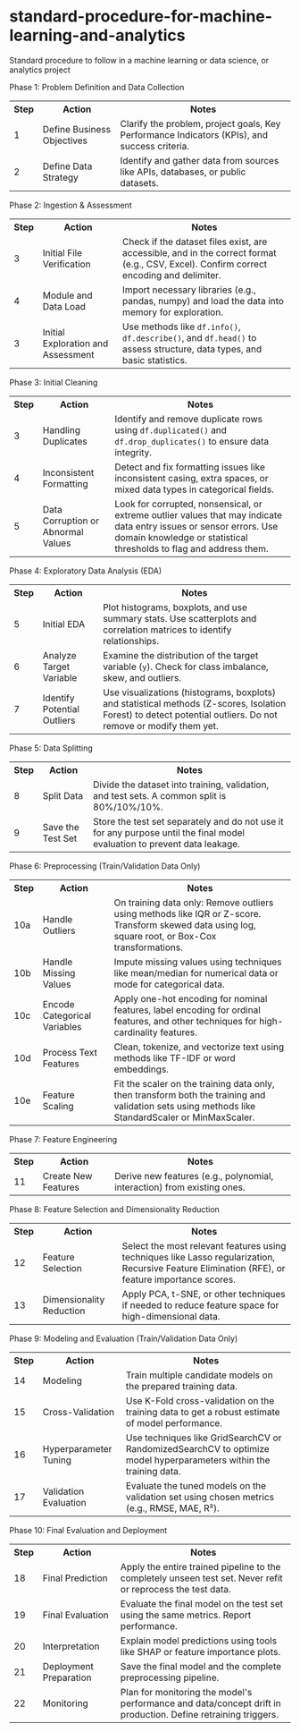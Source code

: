 # standard-procedure-for-machine-learning-and-analytics
Standard procedure to follow in a machine learning or data science, or analytics project
<!--
<style>
  table.clean {
    border-collapse: collapse;
    width: 100%;
    font-family: sans-serif;
    margin-bottom: 2em;
  }
  table.clean th {
    text-align: left;
    padding: 8px;
    border-bottom: 2px solid black;
  }
  table.clean td {
    text-align: left;
    padding: 8px;
    border-bottom: 1px solid lightgray;
  }
  table.clean tr:last-child td {
    border-bottom: none;
  }
  .phase-title {
    font-weight: bold;
    font-size: 1.1em;
    margin: 1.5em 0 0.5em;
  }
</style>
-->
<div class="phase-title">Phase 1: Problem Definition and Data Collection</div>
<table class="clean">
  <tr><th>Step</th><th>Action</th><th>Notes</th></tr>
  <tr><td>1</td><td>Define Business Objectives</td><td>Clarify the problem, project goals, Key Performance Indicators (KPIs), and success criteria.</td></tr>
  <tr><td>2</td><td>Define Data Strategy</td><td>Identify and gather data from sources like APIs, databases, or public datasets.</td></tr>
</table>

<div class="phase-title">Phase 2: Ingestion & Assessment </div>
<table class="clean">
  <tr><th>Step</th><th>Action</th><th>Notes</th></tr>
  <tr><td>3</td><td>Initial File Verification</td>
      <td>Check if the dataset files exist, are accessible, and in the correct format (e.g., CSV, Excel). Confirm correct encoding and delimiter.</td></tr>
  <tr><td>4</td><td>Module and Data Load</td>
      <td>Import necessary libraries (e.g., pandas, numpy) and load the data into memory for exploration.</td></tr>
  <tr><td>3</td><td>Initial Exploration and Assessment</td>
      <td>Use methods like <code>df.info()</code>, <code>df.describe()</code>, and <code>df.head()</code> to assess structure, data types, and basic statistics.</td></tr>
</table>

<div class="phase-title">Phase 3: Initial Cleaning </div>
<table class="clean">
  <tr><th>Step</th><th>Action</th><th>Notes</th></tr>
  <tr><td>3</td><td>Handling Duplicates</td>
      <td>Identify and remove duplicate rows using <code>df.duplicated()</code> and <code>df.drop_duplicates()</code> to ensure data integrity.</td></tr>
  <tr><td>4</td><td>Inconsistent Formatting</td>
      <td>Detect and fix formatting issues like inconsistent casing, extra spaces, or mixed data types in categorical fields.</td></tr>
  <tr><td>5</td><td>Data Corruption or Abnormal Values</td>
      <td>Look for corrupted, nonsensical, or extreme outlier values that may indicate data entry issues or sensor errors. Use domain knowledge or statistical thresholds to flag and address them.</td></tr>
</table>
     
<div class="phase-title">Phase 4: Exploratory Data Analysis (EDA) </div>
<table class="clean">
  <tr><th>Step</th><th>Action</th><th>Notes</th></tr>
  <tr><td>5</td><td>Initial EDA</td><td>Plot histograms, boxplots, and use summary stats. Use scatterplots and correlation matrices to identify relationships.</td></tr>
  <tr><td>6</td><td>Analyze Target Variable</td><td>Examine the distribution of the target variable (<code>y</code>). Check for class imbalance, skew, and outliers.</td></tr>
  <tr><td>7</td><td>Identify Potential Outliers</td><td>Use visualizations (histograms, boxplots) and statistical methods (Z-scores, Isolation Forest) to detect potential outliers. Do not remove or modify them yet.</td></tr>
</table>
     
<div class="phase-title">Phase 5: Data Splitting</div>
<table class="clean">
  <tr><th>Step</th><th>Action</th><th>Notes</th></tr>
  <tr><td>8</td><td>Split Data</td><td>Divide the dataset into training, validation, and test sets. A common split is 80%/10%/10%.</td></tr>
  <tr><td>9</td><td>Save the Test Set</td><td>Store the test set separately and do not use it for any purpose until the final model evaluation to prevent data leakage.</td></tr>
</table>

<div class="phase-title">Phase 6: Preprocessing (Train/Validation Data Only)</div>
<table class="clean">
  <tr><th>Step</th><th>Action</th><th>Notes</th></tr>
  <tr><td>10a</td><td>Handle Outliers</td><td>On training data only: Remove outliers using methods like IQR or Z-score. Transform skewed data using log, square root, or Box-Cox transformations.</td></tr>
  <tr><td>10b</td><td>Handle Missing Values</td><td>Impute missing values using techniques like mean/median for numerical data or mode for categorical data.</td></tr>
  <tr><td>10c</td><td>Encode Categorical Variables</td><td>Apply one-hot encoding for nominal features, label encoding for ordinal features, and other techniques for high-cardinality features.</td></tr>
  <tr><td>10d</td><td>Process Text Features</td><td>Clean, tokenize, and vectorize text using methods like TF-IDF or word embeddings.</td></tr>
  <tr><td>10e</td><td>Feature Scaling</td><td>Fit the scaler on the training data only, then transform both the training and validation sets using methods like StandardScaler or MinMaxScaler.</td></tr>
</table>

<div class="phase-title">Phase 7: Feature Engineering</div>
<table class="clean">
  <tr><th>Step</th><th>Action</th><th>Notes</th></tr>
  <tr><td>11</td><td>Create New Features</td><td>Derive new features (e.g., polynomial, interaction) from existing ones.</td></tr>
</table>

<div class="phase-title">Phase 8: Feature Selection and Dimensionality Reduction</div>
<table class="clean">
  <tr><th>Step</th><th>Action</th><th>Notes</th></tr>
  <tr><td>12</td><td>Feature Selection</td><td>Select the most relevant features using techniques like Lasso regularization, Recursive Feature Elimination (RFE), or feature importance scores.</td></tr>
  <tr><td>13</td><td>Dimensionality Reduction</td><td>Apply PCA, t-SNE, or other techniques if needed to reduce feature space for high-dimensional data.</td></tr>
</table>

<div class="phase-title">Phase 9: Modeling and Evaluation (Train/Validation Data Only)</div>
<table class="clean">
  <tr><th>Step</th><th>Action</th><th>Notes</th></tr>
  <tr><td>14</td><td>Modeling</td><td>Train multiple candidate models on the prepared training data.</td></tr>
  <tr><td>15</td><td>Cross-Validation</td><td>Use K-Fold cross-validation on the training data to get a robust estimate of model performance.</td></tr>
  <tr><td>16</td><td>Hyperparameter Tuning</td><td>Use techniques like GridSearchCV or RandomizedSearchCV to optimize model hyperparameters within the training data.</td></tr>
  <tr><td>17</td><td>Validation Evaluation</td><td>Evaluate the tuned models on the validation set using chosen metrics (e.g., RMSE, MAE, R²).</td></tr>
</table>

<div class="phase-title">Phase 10: Final Evaluation and Deployment</div>
<table class="clean">
  <tr><th>Step</th><th>Action</th><th>Notes</th></tr>
  <tr><td>18</td><td>Final Prediction</td><td>Apply the entire trained pipeline to the completely unseen test set. Never refit or reprocess the test data.</td></tr>
  <tr><td>19</td><td>Final Evaluation</td><td>Evaluate the final model on the test set using the same metrics. Report performance.</td></tr>
  <tr><td>20</td><td>Interpretation</td><td>Explain model predictions using tools like SHAP or feature importance plots.</td></tr>
  <tr><td>21</td><td>Deployment Preparation</td><td>Save the final model and the complete preprocessing pipeline.</td></tr>
  <tr><td>22</td><td>Monitoring</td><td>Plan for monitoring the model's performance and data/concept drift in production. Define retraining triggers.</td></tr>
</table>
